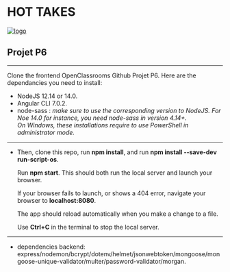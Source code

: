 # HOT TAKES 
[![logo](./frontend/assets/images/flame.png)](#)
## Projet P6

----------------------

Clone the frontend OpenClassrooms Github Projet P6. 
Here are the dependancies you need to install:

* NodeJS 12.14 or 14.0.
* Angular CLI 7.0.2.
* node-sass : *make sure to use the corresponding version to NodeJS.* 
 *For Noe 14.0 for instance, you need node-sass in version 4.14+.*  
 *On Windows, these installations require to use PowerShell in administrator mode.*

----------------------
* Then, clone this repo, run __npm install__, and run __npm install --save-dev run-script-os__.  

  Run __npm start__. This should both run the local server and launch your browser. 

  If your browser fails to launch, or shows a 404 error, navigate your browser to __localhost:8080__.  

  The app should reload automatically when you make a change to a file.  

  Use __Ctrl+C__ in the terminal to stop the local server.

---------------------
* dependencies backend:  
    express/nodemon/bcrypt/dotenv/helmet/jsonwebtoken/mongoose/mongoose-unique-validator/multer/password-validator/morgan.